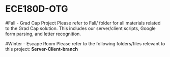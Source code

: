 # ECE180D-OTG

#Fall - Grad Cap Project
Please refer to Fall/ folder for all materials related to the Grad Cap solution. This includes our server/client scripts, Google form parsing, and letter recognition.

#Winter - Escape Room
Please refer to the following folders/files relevant to this project:
<b>Server-Client-branch</b>
